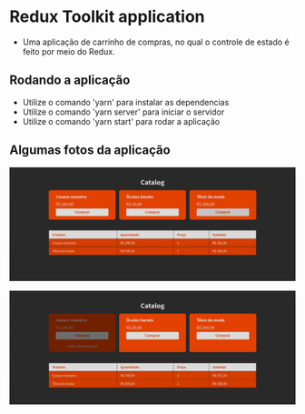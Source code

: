 # Redux Toolkit application

- Uma aplicação de carrinho de compras, no qual o controle de estado é feito por meio do Redux.

## Rodando a aplicação

- Utilize o comando 'yarn' para instalar as dependencias
- Utilize o comando 'yarn server' para iniciar o servidor
- Utilize o comando 'yarn start' para rodar a aplicação

## Algumas fotos da aplicação

![image](https://github.com/LucasSousa09/reduxApplicationExample/blob/main/reduxtoolkit-app/public/images/reduxtoolkit-app-1.png)

![image](https://github.com/LucasSousa09/reduxApplicationExample/blob/main/reduxtoolkit-app/public/images/reduxtoolkit-app-2.png)
